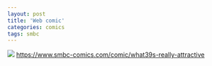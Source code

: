 ```yaml
---
layout: post
title: 'Web comic'
categories: comics
tags: smbc
---
```



[![](https://www.smbc-comics.com/comics/1467472087-20160702.png)](https://www.smbc-comics.com/comic/what39s-really-attractive)
<https://www.smbc-comics.com/comic/what39s-really-attractive>